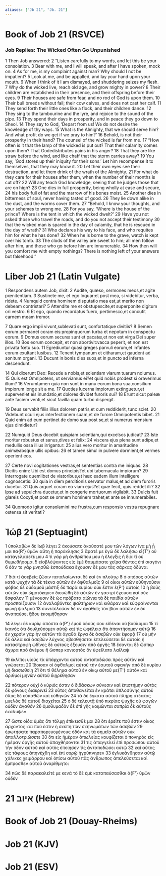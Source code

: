 ```yaml
---
aliases: ["Jb 21", "Jb. 21"]
---
```



# Book of Job 21 (RSVCE)

### Job Replies: The Wicked Often Go Unpunished
1 Then Job answered:
2 “Listen carefully to my words, and let this be your consolation.
3 Bear with me, and I will speak, and after I have spoken, mock on.
4 As for me, is my complaint against man? Why should I not be impatient?
5 Look at me, and be appalled, and lay your hand upon your mouth.
6 When I think of it I am dismayed, and shuddering seizes my flesh.
7 Why do the wicked live, reach old age, and grow mighty in power?
8 Their children are established in their presence, and their offspring before their eyes.
9 Their houses are safe from fear, and no rod of God is upon them.
10 Their bull breeds without fail; their cow calves, and does not cast her calf.
11 They send forth their little ones like a flock, and their children dance.
12 They sing to the tambourine and the lyre, and rejoice to the sound of the pipe.
13 They spend their days in prosperity, and in peace they go down to Sheol.
14 They say to God, ‘Depart from us! We do not desire the knowledge of thy ways.
15 What is the Almighty, that we should serve him? And what profit do we get if we pray to him?’
16 Behold, is not their prosperity in their hand? The counsel of the wicked is far from me.
17 “How often is it that the lamp of the wicked is put out? That their calamity comes upon them? That Godedistributes pains in his anger?
18 That they are like straw before the wind, and like chaff that the storm carries away?
19 You say, ‘God stores up their iniquity for their sons.’ Let him recompense it to themselves, that they may know it.
20 Let their own eyes see their destruction, and let them drink of the wrath of the Almighty.
21 For what do they care for their houses after them, when the number of their months is cut off?
22 Will any teach God knowledge, seeing that he judges those that are on high?
23 One dies in full prosperity, being wholly at ease and secure,
24 his body full of fat and the marrow of his bones moist.
25 Another dies in bitterness of soul, never having tasted of good.
26 They lie down alike in the dust, and the worms cover them.
27 “Behold, I know your thoughts, and your schemes to wrong me.
28 For you say, ‘Where is the house of the prince? Where is the tent in which the wicked dwelt?’
29 Have you not asked those who travel the roads, and do you not accept their testimony
30 that the wicked man is spared in the day of calamity, that he is rescued in the day of wrath?
31 Who declares his way to his face, and who requites him for what he has done?
32 When he is borne to the grave, watch is kept over his tomb.
33 The clods of the valley are sweet to him; all men follow after him, and those who go before him are innumerable.
34 How then will you comfort me with empty nothings? There is nothing left of your answers but falsehood.”


# Liber Job 21 (Latin Vulgate)

1 Respondens autem Job, dixit:
2 Audite, quæso, sermones meos,et agite pœnitentiam.
3 Sustinete me, et ego loquar:et post mea, si videbitur, verba, ridete.
4 Numquid contra hominem disputatio mea est,ut merito non debeam contristari?
5 Attendite me et obstupescite,et superponite digitum ori vestro.
6 Et ego, quando recordatus fuero, pertimesco,et concutit carnem meam tremor.

7 Quare ergo impii vivunt,sublevati sunt, confortatique divitiis?
8 Semen eorum permanet coram eis:propinquorum turba et nepotum in conspectu eorum.
9 Domus eorum securæ sunt et pacatæ,et non est virga Dei super illos.
10 Bos eorum concepit, et non abortivit:vacca peperit, et non est privata fœtu suo.
11 Egrediuntur quasi greges parvuli eorum,et infantes eorum exultant lusibus.
12 Tenent tympanum et citharam,et gaudent ad sonitum organi.
13 Ducunt in bonis dies suos,et in puncto ad inferna descendunt.

14 Qui dixerunt Deo: Recede a nobis,et scientiam viarum tuarum nolumus.
15 Quis est Omnipotens, ut serviamus ei?et quid nobis prodest si oraverimus illum?
16 Verumtamen quia non sunt in manu eorum bona sua,consilium impiorum longe sit a me.
17 Quoties lucerna impiorum extinguetur,et superveniet eis inundatio,et dolores dividet furoris sui?
18 Erunt sicut paleæ ante faciem venti,et sicut favilla quam turbo dispergit.

19 Deus servabit filiis illius dolorem patris,et cum reddiderit, tunc sciet.
20 Videbunt oculi ejus interfectionem suam,et de furore Omnipotentis bibet.
21 Quid enim ad eum pertinet de domo sua post se,et si numerus mensium ejus dimidietur?

22 Numquid Deus docebit quispiam scientiam,qui excelsos judicat?
23 Iste moritur robustus et sanus,dives et felix:
24 viscera ejus plena sunt adipe,et medullis ossa illius irrigantur:
25 alius vero moritur in amaritudine animæabsque ullis opibus:
26 et tamen simul in pulvere dormient,et vermes operient eos.

27 Certe novi cogitationes vestras,et sententias contra me iniquas.
28 Dicitis enim: Ubi est domus principis?et ubi tabernacula impiorum?
29 Interrogate quemlibet de viatoribus,et hæc eadem illum intelligere cognoscetis:
30 quia in diem perditionis servatur malus,et ad diem furoris ducetur.
31 Quis arguet coram eo viam ejus?et quæ fecit, quis reddet illi?
32 Ipse ad sepulchra ducetur,et in congerie mortuorum vigilabit.
33 Dulcis fuit glareis Cocyti,et post se omnem hominem trahet,et ante se innumerabiles.

34 Quomodo igitur consolamini me frustra,cum responsio vestra repugnare ostensa sit veritati?


# Ἰώβ 21 (Septuagint)

1 ὑπολαβὼν δὲ Ιωβ λέγει
2 ἀκούσατε ἀκούσατέ μου τῶν λόγων ἵνα μὴ ᾖ μοι πα{R'} ὑμῶν αὕτη ἡ παράκλησις
3 ἄρατέ με ἐγὼ δὲ λαλήσω εἶ{T'} οὐ καταγελάσετέ μου
4 τί γάρ μὴ ἀνθρώπου μου ἡ ἔλεγξις ἢ διὰ τί οὐ θυμωθήσομαι
5 εἰσβλέψαντες εἰς ἐμὲ θαυμάσατε χεῖρα θέντες ἐπὶ σιαγόνι
6 ἐάν τε γὰρ μνησθῶ ἐσπούδακα ἔχουσιν δέ μου τὰς σάρκας ὀδύναι

7 διὰ τί ἀσεβεῖς ζῶσιν πεπαλαίωνται δὲ καὶ ἐν πλούτῳ
8 ὁ σπόρος αὐτῶν κατὰ ψυχήν τὰ δὲ τέκνα αὐτῶν ἐν ὀφθαλμοῖς
9 οἱ οἶκοι αὐτῶν εὐθηνοῦσιν φόβος δὲ οὐδαμοῦ μάστιξ δὲ παρὰ κυρίου οὐκ ἔστιν ἐ{P'} αὐτοῖς
10 ἡ βοῦς αὐτῶν οὐκ ὠμοτόκησεν διεσώθη δὲ αὐτῶν ἐν γαστρὶ ἔχουσα καὶ οὐκ ἔσφαλεν
11 μένουσιν δὲ ὡς πρόβατα αἰώνια τὰ δὲ παιδία αὐτῶν προσπαίζουσιν
12 ἀναλαβόντες ψαλτήριον καὶ κιθάραν καὶ εὐφραίνονται φωνῇ ψαλμοῦ
13 συνετέλεσαν δὲ ἐν ἀγαθοῖς τὸν βίον αὐτῶν ἐν δὲ ἀναπαύσει ᾅδου ἐκοιμήθησαν

14 λέγει δὲ κυρίῳ ἀπόστα ἀ{P'} ἐμοῦ ὁδούς σου εἰδέναι οὐ βούλομαι
15 τί ἱκανός ὅτι δουλεύσομεν αὐτῷ καὶ τίς ὠφέλεια ὅτι ἀπαντήσομεν αὐτῷ
16 ἐν χερσὶν γὰρ ἦν αὐτῶν τὰ ἀγαθά ἔργα δὲ ἀσεβῶν οὐκ ἐφορᾷ
17 οὐ μὴν δὲ ἀλλὰ καὶ ἀσεβῶν λύχνος σβεσθήσεται ἐπελεύσεται δὲ αὐτοῖς ἡ καταστροφή ὠδῖνες δὲ αὐτοὺς ἕξουσιν ἀπὸ ὀργῆς
18 ἔσονται δὲ ὥσπερ ἄχυρα πρὸ ἀνέμου ἢ ὥσπερ κονιορτός ὃν ὑφείλατο λαῖλαψ

19 ἐκλίποι υἱοὺς τὰ ὑπάρχοντα αὐτοῦ ἀνταποδώσει πρὸς αὐτὸν καὶ γνώσεται
20 ἴδοισαν οἱ ὀφθαλμοὶ αὐτοῦ τὴν ἑαυτοῦ σφαγήν ἀπὸ δὲ κυρίου μὴ διασωθείη
21 ὅτι τί θέλημα αὐτοῦ ἐν οἴκῳ αὐτοῦ με{T'} αὐτόν καὶ ἀριθμοὶ μηνῶν αὐτοῦ διῃρέθησαν

22 πότερον οὐχὶ ὁ κύριός ἐστιν ὁ διδάσκων σύνεσιν καὶ ἐπιστήμην αὐτὸς δὲ φόνους διακρινεῖ
23 οὗτος ἀποθανεῖται ἐν κράτει ἁπλοσύνης αὐτοῦ ὅλος δὲ εὐπαθῶν καὶ εὐθηνῶν
24 τὰ δὲ ἔγκατα αὐτοῦ πλήρη στέατος μυελὸς δὲ αὐτοῦ διαχεῖται
25 ὁ δὲ τελευτᾷ ὑπὸ πικρίας ψυχῆς οὐ φαγὼν οὐδὲν ἀγαθόν
26 ὁμοθυμαδὸν δὲ ἐπὶ γῆς κοιμῶνται σαπρία δὲ αὐτοὺς ἐκάλυψεν

27 ὥστε οἶδα ὑμᾶς ὅτι τόλμῃ ἐπίκεισθέ μοι
28 ὅτι ἐρεῖτε ποῦ ἐστιν οἶκος ἄρχοντος καὶ ποῦ ἐστιν ἡ σκέπη τῶν σκηνωμάτων τῶν ἀσεβῶν
29 ἐρωτήσατε παραπορευομένους ὁδόν καὶ τὰ σημεῖα αὐτῶν οὐκ ἀπαλλοτριώσετε
30 ὅτι εἰς ἡμέραν ἀπωλείας κουφίζεται ὁ πονηρός εἰς ἡμέραν ὀργῆς αὐτοῦ ἀπαχθήσονται
31 τίς ἀπαγγελεῖ ἐπὶ προσώπου αὐτοῦ τὴν ὁδὸν αὐτοῦ καὶ αὐτὸς ἐποίησεν τίς ἀνταποδώσει αὐτῷ
32 καὶ αὐτὸς εἰς τάφους ἀπηνέχθη καὶ ἐπὶ σορῷ ἠγρύπνησεν
33 ἐγλυκάνθησαν αὐτῷ χάλικες χειμάρρου καὶ ὀπίσω αὐτοῦ πᾶς ἄνθρωπος ἀπελεύσεται καὶ ἔμπροσθεν αὐτοῦ ἀναρίθμητοι

34 πῶς δὲ παρακαλεῖτέ με κενά τὸ δὲ ἐμὲ καταπαύσασθαι ἀ{F'} ὑμῶν οὐδέν


# 21 איוב (Hebrew)


# Book of Job 21 (Douay-Rheims)


# Job 21 (KJV)


# Job 21 (ESV)

